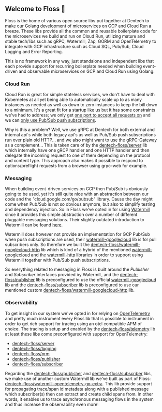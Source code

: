 ## Welcome to Floss 👋

Floss is the home of various open source libs put together at Dentech to make our Golang development of microservices on GCP and Cloud Run a breeze. These libs provide all the common and reusable boilerplate code for the microservices we build and run on Cloud Run, utilizing mature and stable tech/libs such as gRPC, Watermill, Zap, GORM and OpenTelemetry to integrate with GCP infrastructure such as Cloud SQL, Pub/Sub, Cloud Logging and Error Reporting.

This is no framework in any way, just standalone and independent libs that each provide support for recurring boilerplate needed when building event-driven and observable microservices on GCP and Cloud Run using Golang.

### Cloud Run

Cloud Run is great for simple stateless services, we don't have to deal with Kubernetes at all yet being able to automatically scale up to as many instances as needed as well as down to zero instances to keep the bill down to a minimum. It's a great fit for a startup like us but it has some constraints we've had to address; we only get [one port to accept all requests on](https://cloud.google.com/run/docs/container-contract#port) and we can [only use Pub/Sub push subscriptions](https://cloud.google.com/run/docs/tutorials/pubsub).

Why is this a problem? Well, we use gRPC at Dentech for both external and internal api's while both legacy api's as well as Pub/Sub push subscriptions run over plain old HTTP... and we also might want to use the [gRPC-Gateway](https://github.com/grpc-ecosystem/grpc-gateway) as a complement... This is taken care of by the [dentech-floss/server](https://github.com/dentech-floss/server) lib which internally have one gRCP handler and one HTTP handler and then delegate the incoming request to one of them depending on the protocol and content type. This approach also makes it possible to respond to options/preflight requests from a browser using grpc-web for example.

### Messaging

When building event-driven services on GCP then Pub/Sub is obviously going to be used, yet it's still quite nice with an abstraction between our code and the "cloud.google.com/go/pubsub" library. Cause the day might come when Pub/Sub is not so obvious anymore, but also to simplify testing and dependency injection. So in Floss we've opted in for using [Watermill](https://watermill.io/) since it provides this simple abstraction over a number of different pluggable messaging solutions. Their slightly outdated introduction to Watermill can be found [here](https://threedots.tech/post/introducing-watermill/).

Watermill does however not provide an implementation for GCP Pub/Sub when push subscriptions are used, their [watermill-googlecloud](https://github.com/ThreeDotsLabs/watermill-googlecloud) lib is for pull subscribers only. So therefore we built the [dentech-floss/watermill-googlecloud-http](https://github.com/dentech-floss/watermill-googlecloud-http) lib which is kind of a hybrid of the mentioned [watermill-googlecloud](https://github.com/ThreeDotsLabs/watermill-googlecloud) and the [watermill-http](https://github.com/ThreeDotsLabs/watermill-http) libraries in order to support using Watermill together with Pub/Sub push subscriptions. 

So everything related to messaging in Floss is built around the *Publisher* and *Subscriber* interfaces provided by Watermill, and the [dentech-floss/publisher](https://github.com/dentech-floss/publisher) lib is preconfigured to use the official [watermill-googlecloud](https://github.com/ThreeDotsLabs/watermill-googlecloud) lib and the [dentech-floss/subscriber](https://github.com/dentech-floss/subscriber) lib is preconfigured to use our mentioned custom [dentech-floss/watermill-googlecloud-http](https://github.com/dentech-floss/watermill-googlecloud-http) lib. 

### Observability

To get insight in our system we've opted in for relying on [OpenTelemetry](https://opentelemetry.io/) and pretty much instrument every Floss lib that is possible to instrument in order to get rich support for tracing using an otel compatible APM of choice. The tracing is setup and enabled by the [dentech-floss/telemetry](https://github.com/dentech-floss/telemetry) lib at least these libs come preconfigured with support for OpenTelemetry:

* [dentech-floss/server](https://github.com/dentech-floss/server)
* [dentech-floss/logging](https://github.com/dentech-floss/logging)
* [dentech-floss/orm](https://github.com/dentech-floss/orm)
* [dentech-floss/publisher](https://github.com/dentech-floss/publisher)
* [dentech-floss/subscriber](https://github.com/dentech-floss/subscriber)

Regarding the [dentech-floss/publisher](https://github.com/dentech-floss/publisher) and [dentech-floss/subscriber](https://github.com/dentech-floss/subscriber) libs, we make use of another custom Watermill lib we've built as part of Floss: [dentech-floss/watermill-opentelemetry-go-extra](https://github.com/dentech-floss/watermill-opentelemetry-go-extra). This lib provide support for propagating trace/span id metadata along with a published message which subscriber(s) then can extract and create child spans from. In other words, it enables us to trace asynchronous messaging flows in the system and thus increase the observability even more!
